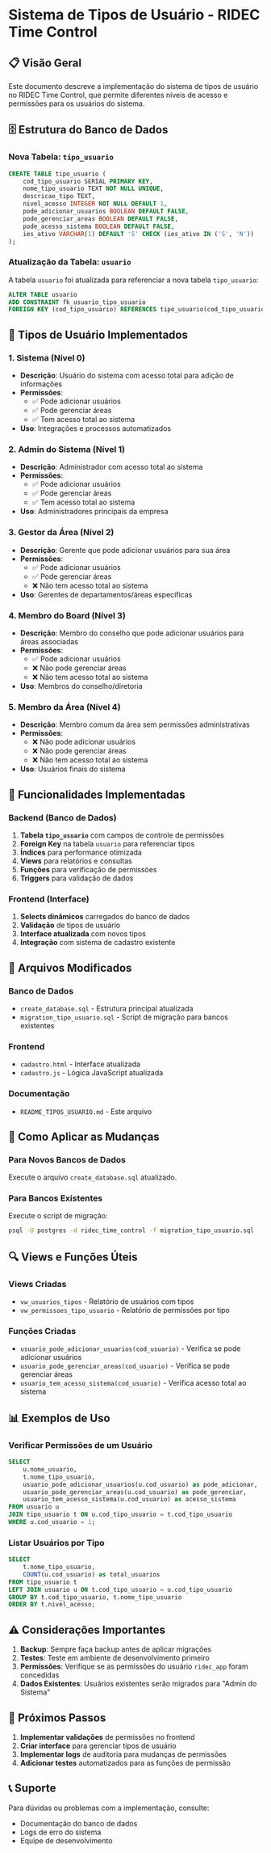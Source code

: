 # Sistema de Tipos de Usuário - RIDEC Time Control

## 📋 Visão Geral

Este documento descreve a implementação do sistema de tipos de usuário no RIDEC Time Control, que permite diferentes níveis de acesso e permissões para os usuários do sistema.

## 🗄️ Estrutura do Banco de Dados

### Nova Tabela: `tipo_usuario`

```sql
CREATE TABLE tipo_usuario (
    cod_tipo_usuario SERIAL PRIMARY KEY,
    nome_tipo_usuario TEXT NOT NULL UNIQUE,
    descricao_tipo TEXT,
    nivel_acesso INTEGER NOT NULL DEFAULT 1,
    pode_adicionar_usuarios BOOLEAN DEFAULT FALSE,
    pode_gerenciar_areas BOOLEAN DEFAULT FALSE,
    pode_acesso_sistema BOOLEAN DEFAULT FALSE,
    ies_ativo VARCHAR(1) DEFAULT 'S' CHECK (ies_ativo IN ('S', 'N'))
);
```

### Atualização da Tabela: `usuario`

A tabela `usuario` foi atualizada para referenciar a nova tabela `tipo_usuario`:

```sql
ALTER TABLE usuario 
ADD CONSTRAINT fk_usuario_tipo_usuario 
FOREIGN KEY (cod_tipo_usuario) REFERENCES tipo_usuario(cod_tipo_usuario) ON DELETE RESTRICT;
```

## 👥 Tipos de Usuário Implementados

### 1. **Sistema** (Nível 0)
- **Descrição**: Usuário do sistema com acesso total para adição de informações
- **Permissões**:
  - ✅ Pode adicionar usuários
  - ✅ Pode gerenciar áreas
  - ✅ Tem acesso total ao sistema
- **Uso**: Integrações e processos automatizados

### 2. **Admin do Sistema** (Nível 1)
- **Descrição**: Administrador com acesso total ao sistema
- **Permissões**:
  - ✅ Pode adicionar usuários
  - ✅ Pode gerenciar áreas
  - ✅ Tem acesso total ao sistema
- **Uso**: Administradores principais da empresa

### 3. **Gestor da Área** (Nível 2)
- **Descrição**: Gerente que pode adicionar usuários para sua área
- **Permissões**:
  - ✅ Pode adicionar usuários
  - ✅ Pode gerenciar áreas
  - ❌ Não tem acesso total ao sistema
- **Uso**: Gerentes de departamentos/áreas específicas

### 4. **Membro do Board** (Nível 3)
- **Descrição**: Membro do conselho que pode adicionar usuários para áreas associadas
- **Permissões**:
  - ✅ Pode adicionar usuários
  - ❌ Não pode gerenciar áreas
  - ❌ Não tem acesso total ao sistema
- **Uso**: Membros do conselho/diretoria

### 5. **Membro da Área** (Nível 4)
- **Descrição**: Membro comum da área sem permissões administrativas
- **Permissões**:
  - ❌ Não pode adicionar usuários
  - ❌ Não pode gerenciar áreas
  - ❌ Não tem acesso total ao sistema
- **Uso**: Usuários finais do sistema

## 🔧 Funcionalidades Implementadas

### Backend (Banco de Dados)

1. **Tabela `tipo_usuario`** com campos de controle de permissões
2. **Foreign Key** na tabela `usuario` para referenciar tipos
3. **Índices** para performance otimizada
4. **Views** para relatórios e consultas
5. **Funções** para verificação de permissões
6. **Triggers** para validação de dados

### Frontend (Interface)

1. **Selects dinâmicos** carregados do banco de dados
2. **Validação** de tipos de usuário
3. **Interface atualizada** com novos tipos
4. **Integração** com sistema de cadastro existente

## 📁 Arquivos Modificados

### Banco de Dados
- `create_database.sql` - Estrutura principal atualizada
- `migration_tipo_usuario.sql` - Script de migração para bancos existentes

### Frontend
- `cadastro.html` - Interface atualizada
- `cadastro.js` - Lógica JavaScript atualizada

### Documentação
- `README_TIPOS_USUARIO.md` - Este arquivo

## 🚀 Como Aplicar as Mudanças

### Para Novos Bancos de Dados
Execute o arquivo `create_database.sql` atualizado.

### Para Bancos Existentes
Execute o script de migração:

```bash
psql -U postgres -d ridec_time_control -f migration_tipo_usuario.sql
```

## 🔍 Views e Funções Úteis

### Views Criadas
- `vw_usuarios_tipos` - Relatório de usuários com tipos
- `vw_permissoes_tipo_usuario` - Relatório de permissões por tipo

### Funções Criadas
- `usuario_pode_adicionar_usuarios(cod_usuario)` - Verifica se pode adicionar usuários
- `usuario_pode_gerenciar_areas(cod_usuario)` - Verifica se pode gerenciar áreas
- `usuario_tem_acesso_sistema(cod_usuario)` - Verifica acesso total ao sistema

## 📊 Exemplos de Uso

### Verificar Permissões de um Usuário
```sql
SELECT 
    u.nome_usuario,
    t.nome_tipo_usuario,
    usuario_pode_adicionar_usuarios(u.cod_usuario) as pode_adicionar,
    usuario_pode_gerenciar_areas(u.cod_usuario) as pode_gerenciar,
    usuario_tem_acesso_sistema(u.cod_usuario) as acesso_sistema
FROM usuario u
JOIN tipo_usuario t ON u.cod_tipo_usuario = t.cod_tipo_usuario
WHERE u.cod_usuario = 1;
```

### Listar Usuários por Tipo
```sql
SELECT 
    t.nome_tipo_usuario,
    COUNT(u.cod_usuario) as total_usuarios
FROM tipo_usuario t
LEFT JOIN usuario u ON t.cod_tipo_usuario = u.cod_tipo_usuario
GROUP BY t.cod_tipo_usuario, t.nome_tipo_usuario
ORDER BY t.nivel_acesso;
```

## ⚠️ Considerações Importantes

1. **Backup**: Sempre faça backup antes de aplicar migrações
2. **Testes**: Teste em ambiente de desenvolvimento primeiro
3. **Permissões**: Verifique se as permissões do usuário `ridec_app` foram concedidas
4. **Dados Existentes**: Usuários existentes serão migrados para "Admin do Sistema"

## 🔄 Próximos Passos

1. **Implementar validações** de permissões no frontend
2. **Criar interface** para gerenciar tipos de usuário
3. **Implementar logs** de auditoria para mudanças de permissões
4. **Adicionar testes** automatizados para as funções de permissão

## 📞 Suporte

Para dúvidas ou problemas com a implementação, consulte:
- Documentação do banco de dados
- Logs de erro do sistema
- Equipe de desenvolvimento





